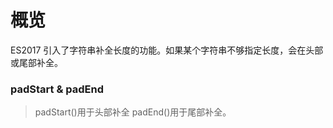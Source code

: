 # 概览
ES2017 引入了字符串补全长度的功能。如果某个字符串不够指定长度，会在头部或尾部补全。


### padStart & padEnd
> padStart()用于头部补全
> padEnd()用于尾部补全。
